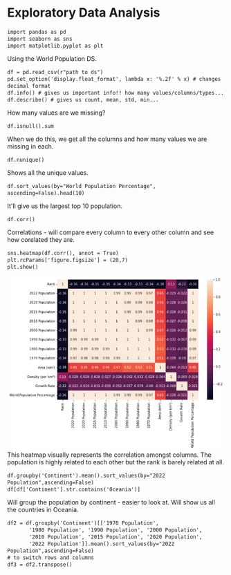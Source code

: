 # Exploratory Data Analysis

```
import pandas as pd
import seaborn as sns
import matplotlib.pyplot as plt
```
Using the World Population DS.
```
df = pd.read_csv(r"path to ds")
pd.set_option('display.float_format', lambda x: '%.2f' % x) # changes decimal format
df.info() # gives us important info!! how many values/columns/types...
df.describe() # gives us count, mean, std, min...
```
How many values are we missing?
```
df.isnull().sum
```
When we do this, we get all the columns and how many values we are missing in each.
```
df.nunique()
```
Shows all the unique values.
```
df.sort_values(by="World Population Percentage", ascending=False).head(10)
```
It'll give us the largest top 10 population. 
```
df.corr()
```
Correlations - will compare every column to every other column and see how corelated they are. 
```
sns.heatmap(df.corr(), annot = True)
plt.rcParams['figure.figsize'] = (20,7)
plt.show()
```
![alt text](images/EDAimage.png)
This heatmap visually represents the correlation amongst columns. The population is highly related to each other but the rank is barely related at all.

```
df.groupby('Continent').mean().sort_values(by="2022 Population",ascending=False)
df[df['Continent'].str.contains('Oceania')]
```
Will group the population by continent - easier to look at. 
Will show us all the countries in Oceania.

```
df2 = df.groupby('Continent')[['1970 Population',
       '1980 Population', '1990 Population', '2000 Population',
       '2010 Population', '2015 Population', '2020 Population',
       '2022 Population']].mean().sort_values(by="2022 Population",ascending=False)
# to switch rows and columns
df3 = df2.transpose()
```
